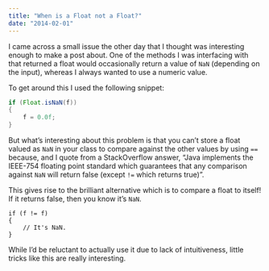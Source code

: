 ```yaml
---
title: "When is a Float not a Float?"
date: "2014-02-01"
---
```




I came across a small issue the other day that I thought was interesting enough to make a post about. One of the methods I was interfacing with that returned a float would occasionally return a value of `NaN` (depending on the input), whereas I always wanted to use a numeric value.

To get around this I used the following snippet:

```java
if (Float.isNaN(f))
{
    f = 0.0f;
}
```

But what’s interesting about this problem is that you can’t store a float valued as `NaN` in your class to compare against the other values by using `==` because, and I quote from a StackOverflow answer, “Java implements the IEEE-754 floating point standard which guarantees that any comparison against `NaN` will return false (except `!=` which returns true)”.

This gives rise to the brilliant alternative which is to compare a float to itself! If it returns false, then you know it’s `NaN`.

```
if (f != f)
{
    // It's NaN.
}
```

While I’d be reluctant to actually use it due to lack of intuitiveness, little tricks like this are really interesting.
